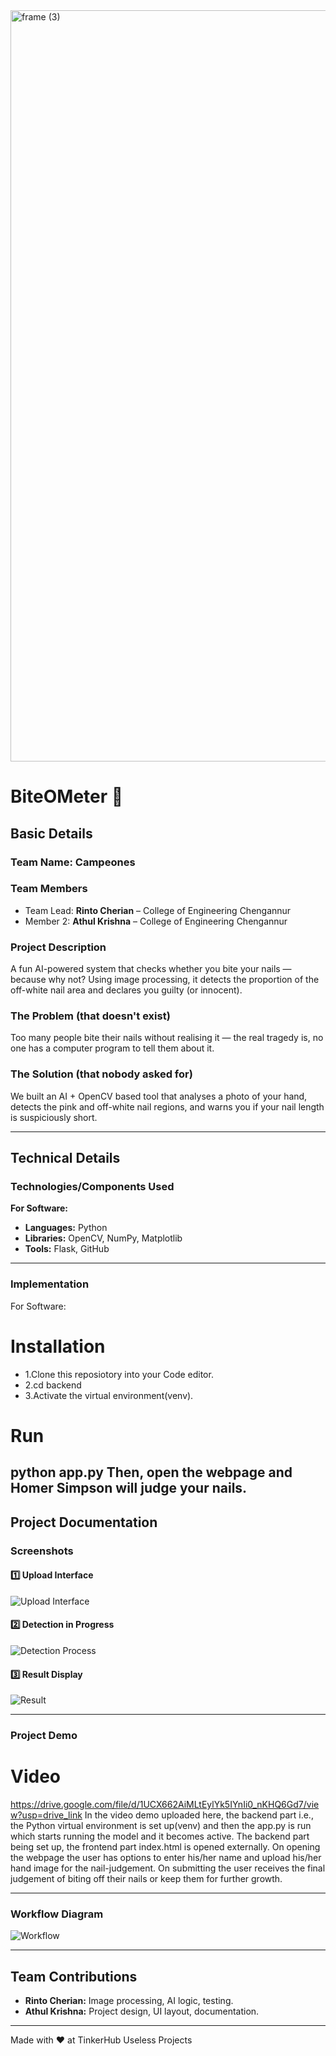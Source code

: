 <img width="3188" height="1202" alt="frame (3)" src="https://github.com/rinto-Cherian24/BiteOMeter/blob/main/Nail-Biter/images/useless123.png" />

# BiteOMeter 🎯

## Basic Details
### Team Name: **Campeones**

### Team Members
- Team Lead: **Rinto Cherian** – College of Engineering Chengannur
- Member 2: **Athul Krishna** – College of Engineering Chengannur

### Project Description
A fun AI-powered system that checks whether you bite your nails — because why not? Using image processing, it detects the proportion of the off-white nail area and declares you guilty (or innocent).

### The Problem (that doesn't exist)
Too many people bite their nails without realising it — the real tragedy is, no one has a computer program to tell them about it.

### The Solution (that nobody asked for)
We built an AI + OpenCV based tool that analyses a photo of your hand, detects the pink and off-white nail regions, and warns you if your nail length is suspiciously short.

---

## Technical Details
### Technologies/Components Used

**For Software:**
- **Languages:** Python  
- **Libraries:** OpenCV, NumPy, Matplotlib  
- **Tools:** Flask, GitHub  

---

### Implementation
For Software:
# Installation
- 1.Clone this reposiotory into your Code editor.
- 2.cd backend
- 3.Activate the virtual environment(venv).

# Run
python app.py
Then, open the webpage and Homer Simpson will judge your nails.
---

## Project Documentation

### Screenshots

#### 1️⃣ Upload Interface
![Upload Interface](https://github.com/rinto-Cherian24/BiteOMeter/blob/main/Nail-Biter/images/Screenshot%202025-08-09%20060615.png)

#### 2️⃣ Detection in Progress
![Detection Process](https://github.com/rinto-Cherian24/BiteOMeter/blob/main/Nail-Biter/images/Screenshot%202025-08-09%20061424.png)

#### 3️⃣ Result Display
![Result](https://github.com/rinto-Cherian24/BiteOMeter/blob/main/Nail-Biter/images/Screenshot%202025-08-09%20061345.png)

---
### Project Demo
# Video
https://drive.google.com/file/d/1UCX662AiMLtEylYk5IYnIi0_nKHQ6Gd7/view?usp=drive_link
In the video demo uploaded here, the backend part i.e., the Python virtual environment is set up(venv) and then the app.py is run which starts running the model and it becomes active. The backend part being set up, the frontend part index.html is opened externally. On opening the webpage the user has options to enter his/her name and upload his/her hand image for the nail-judgement. On submitting the user receives the final judgement of biting off their nails or keep them for further growth.

---

### Workflow Diagram
![Workflow](https://github.com/rinto-Cherian24/BiteOMeter/blob/main/Nail-Biter/images/workflow.png)

---

## Team Contributions
- **Rinto Cherian:** Image processing, AI logic, testing.  
- **Athul Krishna:** Project design, UI layout, documentation.  

---

Made with ❤️ at TinkerHub Useless Projects  
